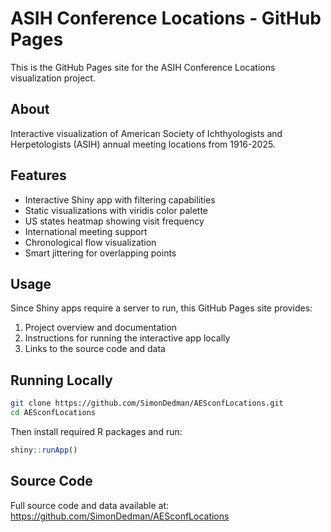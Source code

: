 # ASIH Conference Locations - GitHub Pages

This is the GitHub Pages site for the ASIH Conference Locations visualization project.

## About

Interactive visualization of American Society of Ichthyologists and Herpetologists (ASIH) annual meeting locations from 1916-2025.

## Features

- Interactive Shiny app with filtering capabilities
- Static visualizations with viridis color palette
- US states heatmap showing visit frequency
- International meeting support
- Chronological flow visualization
- Smart jittering for overlapping points

## Usage

Since Shiny apps require a server to run, this GitHub Pages site provides:

1. Project overview and documentation
2. Instructions for running the interactive app locally
3. Links to the source code and data

## Running Locally

```bash
git clone https://github.com/SimonDedman/AESconfLocations.git
cd AESconfLocations
```

Then install required R packages and run:
```r
shiny::runApp()
```

## Source Code

Full source code and data available at: https://github.com/SimonDedman/AESconfLocations